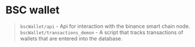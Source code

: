# BSC wallet

> `bscWallet/api` - Api for interaction with the binance smart chain node. \
> `bscWallet/transactions_demon` - A script that tracks transactions of wallets that are entered into the database.